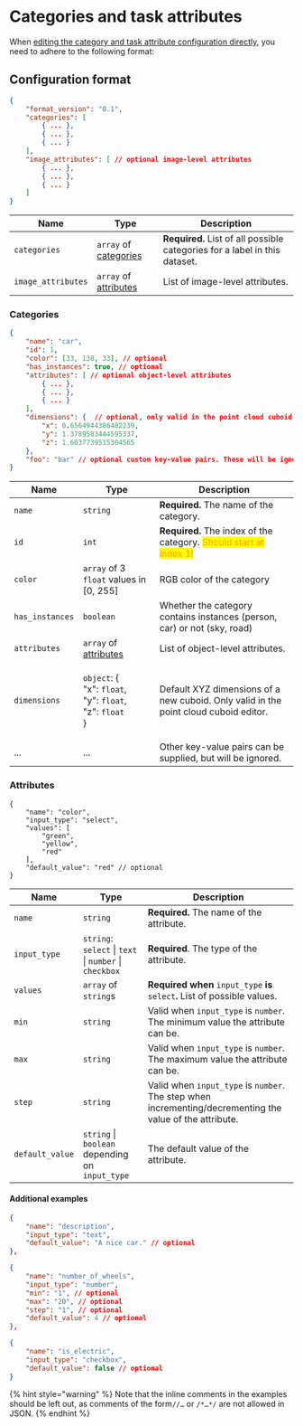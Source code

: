 # Categories and task attributes

When [editing the category and task attribute configuration directly](https://docs.segments.ai/guides/configure-label-editor), you need to adhere to the following format:

## Configuration format

```json
{
    "format_version": "0.1",
    "categories": [
        { ... },
        { ... },
        { ... }
    ],
    "image_attributes": [ // optional image-level attributes
        { ... },
        { ... },
        { ... }
    ]
}
```

| Name               | Type                                                                               | Description                                                                |
| ------------------ | ---------------------------------------------------------------------------------- | -------------------------------------------------------------------------- |
| `categories`       | `array` of [categories](categories-and-task-attributes.md#categories-format)       | **Required.** List of all possible categories for a label in this dataset. |
| `image_attributes` | `array` of [attributes](categories-and-task-attributes.md#object-attribute-format) | List of image-level attributes.                                            |

### Categories

```json
{
    "name": "car",
    "id": 1,
    "color": [33, 138, 33], // optional
    "has_instances": true, // optional
    "attributes": [ // optional object-level attributes
        { ... },
        { ... },
        { ... }
    ],
    "dimensions": {  // optional, only valid in the point cloud cuboid editor
        "x": 0.6564944386482239,
        "y": 1.3789583444595337,
        "z": 1.6037739515304565
    },
    "foo": "bar" // optional custom key-value pairs. These will be ignored.
}
```

| Name            | Type                                                                                                                              | Description                                                                                          |
| --------------- | --------------------------------------------------------------------------------------------------------------------------------- | ---------------------------------------------------------------------------------------------------- |
| `name`          | `string`                                                                                                                          | **Required.** The name of the category.                                                              |
| `id`            | `int`                                                                                                                             | **Required.** The index of the category. <mark style="color:orange;">Should start at index 1!</mark> |
| `color`         | `array` of 3 `float` values in \[0, 255]                                                                                          | RGB color of the category                                                                            |
| `has_instances` | `boolean`                                                                                                                         | Whether the category contains instances (person, car) or not (sky, road)                             |
| `attributes`    | `array` of [attributes](categories-and-task-attributes.md#object-attribute-format)                                                | List of object-level attributes.                                                                     |
| `dimensions`    | <p><code>object</code>: {<br>    "x": <code>float</code>,<br>    "y": <code>float</code>,<br>    "z": <code>float</code><br>}</p> | Default XYZ dimensions of a new cuboid. Only valid in the point cloud cuboid editor.                 |
| ...             | ...                                                                                                                               | Other key-value pairs can be supplied, but will be ignored.                                          |

### Attributes

```json5
{
    "name": "color",
    "input_type": "select",
    "values": [
        "green",
        "yellow",
        "red"
    ],
    "default_value": "red" // optional
}
```

| Name            | Type                                                   | Description                                                                                              |
| --------------- | ------------------------------------------------------ | -------------------------------------------------------------------------------------------------------- |
| `name`          | `string`                                               | **Required.** The name of the attribute.                                                                 |
| `input_type`    | `string`: `select` \| `text` \| `number` \| `checkbox` | **Required**. The type of the attribute.                                                                 |
| `values`        | `array` of `string`s                                   | **Required when** `input_type` **is** `select`**.** List of possible values.                             |
| `min`           | `string`                                               | Valid when `input_type` is `number`. The minimum value the attribute can be.                             |
| `max`           | `string`                                               | Valid when `input_type` is `number`. The maximum value the attribute can be.                             |
| `step`          | `string`                                               | Valid when `input_type` is `number`. The step when incrementing/decrementing the value of the attribute. |
| `default_value` | `string` \| `boolean` depending on `input_type`        | The default value of the attribute.                                                                      |

#### Additional examples

```json
{
    "name": "description",
    "input_type": "text",
    "default_value": "A nice car." // optional
},
```

```json
{
    "name": "number_of_wheels",
    "input_type": "number",
    "min": "1", // optional
    "max": "20", // optional
    "step": "1", // optional
    "default_value": 4 // optional
},
```

```json
{
    "name": "is_electric",
    "input_type": "checkbox",
    "default_value": false // optional
}
```

{% hint style="warning" %}
Note that the inline comments in the examples should be left out, as comments of the form`//…` or `/*…*/` are not allowed in JSON.
{% endhint %}
